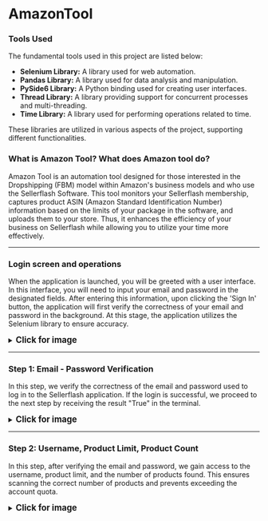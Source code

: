 # AmazonTool

### Tools Used

The fundamental tools used in this project are listed below:

- **Selenium Library:** A library used for web automation.
- **Pandas Library:** A library used for data analysis and manipulation.
- **PySide6 Library:** A Python binding used for creating user interfaces.
- **Thread Library:** A library providing support for concurrent processes and multi-threading.
- **Time Library:** A library used for performing operations related to time.

These libraries are utilized in various aspects of the project, supporting different functionalities.

### What is Amazon Tool? What does Amazon tool do?

Amazon Tool is an automation tool designed for those interested in the Dropshipping (FBM) model within Amazon's business models and who use the Sellerflash Software. This tool monitors your Sellerflash membership, captures product ASIN (Amazon Standard Identification Number) information based on the limits of your package in the software, and uploads them to your store. Thus, it enhances the efficiency of your business on Sellerflash while allowing you to utilize your time more effectively.

---

### Login screen and operations

When the application is launched, you will be greeted with a user interface. In this interface, you will need to input your email and password in the designated fields. After entering this information, upon clicking the 'Sign In' button, the application will first verify the correctness of your email and password in the background. At this stage, the application utilizes the Selenium library to ensure accuracy.

<details>
<summary><b><big>Click for image</big></b></summary>
<p align="center">
  <img src="https://cdn.discordapp.com/attachments/782962565293932554/1232309636305125416/Login_Screen.PNG?ex=6628fd48&is=6627abc8&hm=5341f06e2786d68102ea092f2882515b989219dec5432a5f3844119ca1b41e07&" alt="Login Screen">
</p>
</details>

---

### Step 1: Email - Password Verification

In this step, we verify the correctness of the email and password used to log in to the Sellerflash application. If the login is successful, we proceed to the next step by receiving the result "True" in the terminal.

<details>
<summary><b><big>Click for image</big></b></summary>
<p align="center">
  <img src="https://cdn.discordapp.com/attachments/782962565293932554/1232317096441155715/Selenium1.PNG?ex=6629043b&is=6627b2bb&hm=8fb6bbebe0738f3a533bcf939398504c44dae18b2743cc1a5db816c72ff39e30&" alt="Login Screen">
</p>
</details>

---

### Step 2: Username, Product Limit, Product Count

In this step, after verifying the email and password, we gain access to the username, product limit, and the number of products found. This ensures scanning the correct number of products and prevents exceeding the account quota.

<details>
<summary><b><big>Click for image</big></b></summary>
<p align="center">
  <img src="https://cdn.discordapp.com/attachments/782962565293932554/1232321304473112687/Selenium2.PNG?ex=66290826&is=6627b6a6&hm=14086d9ea592e7759e02df8563f48fb3ce271c1c6927533faf38fa507d54afd5&" alt="Login Screen">
</p>
</details>

